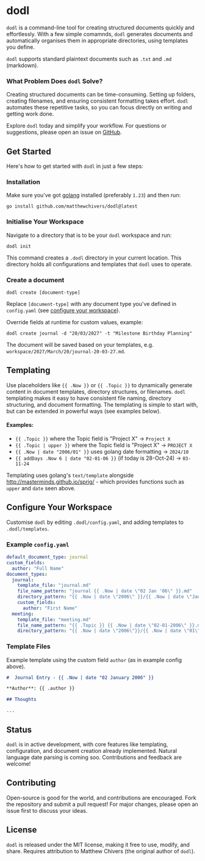 # dodl

`dodl` is a command-line tool for creating structured documents quickly and effortlessly.  With a few simple comamnds, `dodl` generates documents and automatically organises them in appropriate directories, using templates you define.

`dodl` supports standard plaintext documents such as `.txt` and `.md` (markdown).

### What Problem Does `dodl` Solve?

Creating structured documents can be time-consuming.  Setting up folders, creating filenames, and ensuring consistent formatting takes effort. `dodl` automates these repetitive tasks, so you can focus directly on writing and getting work done.

Explore `dodl` today and simplify your workflow.  For questions or suggestions, please open an issue on [GitHub](https://github.com/matthewchivers/dodl).

## Get Started

Here's how to get started with `dodl` in just a few steps:

### Installation

Make sure you've got [golang](https://go.dev/doc/install) installed (preferably `1.23`) and then run:

```
go install github.com/matthewchivers/dodl@latest
```

### Initialise Your Workspace

Navigate to a directory that is to be your `dodl` workspace and run:
```
dodl init
```

This command creates a `.dodl` directory in your current location.  This directory holds all configurations and templates that `dodl` uses to operate.

### Create a document

```
dodl create [document-type]
```

Replace `[document-type]` with any document type you've defined in `config.yaml` (see [configure your workspace](#configure-your-workspace)).

Override fields at runtime for custom values, example:

```
dodl create journal -d "20/03/2027" -t "Milestone Birthday Planning"
```

The document will be saved based on your templates, e.g. `workspace/2027/March/20/journal-20-03-27.md`.

## Templating

Use placeholders like `{{ .Now }}` or `{{ .Topic }}` to dynamically generate content in document templates, directory structures, or filenames.  `dodl` templating makes it easy to have consistent file naming, directory structuring, and document formatting.  The templating is simple to start with, but can be extended in powerful ways (see examples below).

#### Examples:
* `{{ .Topic }}` where the Topic field is "Project X" -> `Project X`
* `{{ .Topic | upper }}` where the Topic field is "Project X" -> `PROJECT X`
* `{{ .Now | date "2006/01" }}` uses golang date formatting -> `2024/10`
* `{{ addDays .Now 6 | date "02-01-06 }}` (if today is 28-Oct-24) -> `03-11-24`

Templating uses golang's `text/template` alongside http://masterminds.github.io/sprig/ - which provides functions such as `upper` and `date` seen above.

## Configure Your Workspace

Customise `dodl` by editing `.dodl/config.yaml`, and adding templates to `.dodl/templates`.

### Example `config.yaml`
``` yaml
default_document_type: journal
custom_fields:
  author: "Full Name"
document_types:
  journal:
    template_file: "journal.md"
    file_name_pattern: "journal {{ .Now | date \"02 Jan '06\" }}.md"
    directory_pattern: "{{ .Now | date \"2006\" }}/{{ .Now | date \"January\" }}"
    custom_fields:
      author: "First Name"
  meeting:
    template_file: "meeting.md"
    file_name_pattern: "{{ .Topic }} {{ .Now | date \"02-01-2006\" }}.md"
    directory_pattern: "{{ .Now | date \"2006\"}}/{{ .Now | date \"01\"}}"
```

### Template Files

Example template using the custom field `author` (as in example config above).

``` md
#  Journal Entry - {{ .Now | date "02 January 2006" }}

**Author**: {{ .author }}

## Thoughts

...
```

## Status

`dodl` is in active development, with core features like templating, configuration, and document creation already implemented. Natural language date parsing is coming soo.  Contributions and feedback are welcome!

## Contributing

Open-source is good for the world, and contributions are encouraged.  Fork the repository and submit a pull request!  For major changes, please open an issue first to discuss your ideas.

## License
`dodl` is released under the MIT license, making it free to use, modify, and share.  Requires attribution to Matthew Chivers (the original author of `dodl`).
